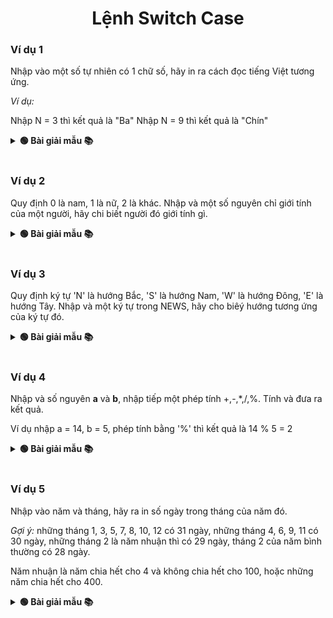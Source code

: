 <div align="center">

# Lệnh Switch Case
</div>

### Ví dụ 1
Nhập vào một số tự nhiên có 1 chữ số, hãy in ra cách đọc tiếng Việt tương ứng.

*Ví dụ:*

Nhập N = 3 thì kết quả là "Ba"
Nhập N = 9 thì kết quả là "Chín"

<details>
<summary> <strong>🟢 Bài giải mẫu 📚</strong></summary>

```java
package PTIT;

import java.util.Scanner;

public class Example {
	public static void main(String[] args) {
		Scanner sc = new Scanner(System.in);
		
		System.out.print("Nhập vào số tự nhiên có 1 chữ số: ");
		int n = sc.nextInt();
		
		switch (n) {
			case 0:
				System.out.println("Không");
				break;
			case 1:
				System.out.println("Một");
				break;
			case 2:
				System.out.println("Hai");
				break;
			case 3:
				System.out.println("Ba");
				break;
			case 4:
				System.out.println("Bốn");
				break;
			case 5:
				System.out.println("Năm");
				break;
			case 6:
				System.out.println("Sáu");
				break;
			case 7:
				System.out.println("Bảy");
				break;
			case 8:
				System.out.println("Tám");
				break;
			case 9:
				System.out.println("Chín");
				break;
			default:
				System.out.println("Dữ liệu chưa đúng");
		}
	}
}
```
</details>
<br>

### Ví dụ 2

Quy định 0 là nam, 1 là nữ, 2 là khác. Nhập và một số nguyên chỉ giới tính của một người, hãy chi biết người đó giới tính gì.

<details>
<summary> <strong>🟢 Bài giải mẫu 📚</strong></summary>

```java
package PTIT;

import java.util.Scanner;

public class Example {
	public static void main(String[] args) {
		Scanner sc = new Scanner(System.in);
		
		System.out.print("Nhập N: ");
		int n = sc.nextInt();
		
		switch (n) {
			case 0:
				System.out.println("Nam");
				break;
			case 1:
				System.out.println("Nữ");
				break;
			default:
				System.out.println("Khác");
		}
	}
}
```
</details>
<br>

### Ví dụ 3
Quy định ký tự 'N' là hướng Bắc, 'S' là hướng Nam, 'W' là hướng Đông, 'E' là hướng Tây. Nhập và một ký tự trong NEWS, hãy cho biêý hướng tương ứng của ký tự đó.

<details>
<summary> <strong>🟢 Bài giải mẫu 📚</strong></summary>

```java
package PTIT;

import java.util.Scanner;

public class Example {
	public static void main(String[] args) {
		Scanner sc = new Scanner(System.in);
		
		System.out.print("Nhập vào ký tự: ");
		char ch = sc.next().charAt(0);
		
		switch (ch) {
			case 'N':
				System.out.println("Bắc");
				break;
			case 'S':
				System.out.println("Nam");
				break;
			case 'E':
				System.out.println("Tây");
				break;
			case 'W':
				System.out.println("Đông");
				break;
			default:
				System.out.println("Chưa nhập đúng");
		}
	}
}
```
</details>
<br>

### Ví dụ 4

Nhập và số nguyên **a** và **b**, nhập tiếp một phép tính +,-,*,/,%. Tính và đưa ra kết quả.

Ví dụ nhập a = 14, b = 5, phép tính bằng '%' thì kết quả là 14 % 5 = 2

<details>
<summary> <strong>🟢 Bài giải mẫu 📚</strong></summary>

```Java
package DHDN;

import java.util.Scanner;

public class PTIT {
	public static void main(String[] args) {
		Scanner sc = new Scanner(System.in);
		int a, b;
		char ch;
		System.out.print("Nhập A: ");
		a = sc.nextInt();
		System.out.print("Nhập B: ");
		b = sc.nextInt();
		System.out.print("Nhập phép tính: ");
		ch = sc.next().charAt(0);
		
		switch (ch) {
			case '+':
				System.out.println(a + " + " + b + " = " + (a + b));
				break;
			case '-':
				System.out.println(a + " - " + b + " = " + (a - b));
				break;
			case '*':
				System.out.println(a + " * " + b + " = " + (a * b));
				break;
			case '/':
				System.out.println(a + " / " + b + " = " + ((float)a - b));
				break;
			case '%':
				System.out.println(a + " % " + b + " = " + (a % b));
				break;
			default:
				System.out.println("Vui lòng nhập phép tính +, -, *, /, %");
		}
	}
}
```
</details>
<br>

### Ví dụ 5

Nhập vào năm và tháng, hãy ra in số ngày trong tháng của năm đó.

*Gợi ý:* những tháng 1, 3, 5, 7, 8, 10, 12 có 31 ngày, những tháng 4, 6, 9, 11 có 30 ngày, những tháng 2 là năm nhuận thì có 29 ngày, tháng 2 của năm bình thường có 28 ngày.

Năm nhuận là năm chia hết cho 4 và không chia hết cho 100, hoặc những năm chia hết cho 400.

<details>
<summary> <strong>🟢 Bài giải mẫu 📚</strong></summary>

```java
package PTIT;

import java.util.Scanner;

public class Example {
	public static void main(String[] args) {
		Scanner sc = new Scanner(System.in);
		
		System.out.print("Nhập năm: ");
		int year = sc.nextInt();
		System.out.print("Nhập tháng: ");
		int month = sc.nextInt();
		
		switch (month) {
			case 1:
			case 3:
			case 7:
			case 8:
			case 10:
			case 12:
				System.out.println("Tháng " + month + " năm " + year + " có 31 ngày");
				break;
			case 4:
			case 6:
			case 9:
			case 11:
				System.out.println("Tháng " + month + " năm " + year + " có 30 ngày");
				break;
			case 2:
				int day = 28;
				if ((year % 4 == 0 && year % 100 != 0) || year % 400 == 0)
					day = 29;
				System.out.println("Tháng " + month + " năm " + year + " có " + day + " ngày");
				break;
		}
	}
}
```
</details>
<br>